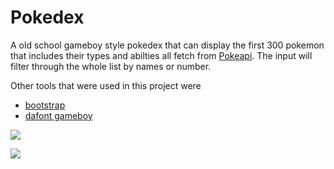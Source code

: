 # Pokedex 

A old school gameboy style pokedex that can display the first 300 pokemon that includes their types and abilties all fetch from [Pokeapi](https://pokeapi.co/). The input will filter through the whole list by names or number. 

Other tools that were used in this project were 
- [bootstrap](https://getbootstrap.com/)  
- [dafont gameboy](https://www.dafont.com/early-gameboy.font) 

![](https://pokeapi.co/static/logo-6221638601ef7fa7c835eae08ef67a16.png)

![](https://www.dafont.com/img/illustration/e/a/early_gameboy.png)



